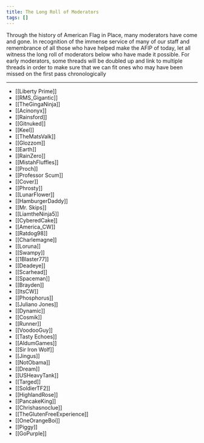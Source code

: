 ```yaml
---
title: The Long Roll of Moderators
tags: []
---
```

Through the history of American Flag in Place, many moderators have come and gone. In recognition of the immense service of many of our staff and remembrance of all those who have helped make the AFIP of today, let all witness the long roll of moderators below who have made it possible. For early moderators, some threads will be doubled up and link to multiple threads in order to make sure that we can fit ones who may have been missed on the first pass chronologically

---

- [[Liberty Prime]]
- [[RMS_Gigantic]]
- [[TheGingaNinja]]
- [[Acinonyx]]
- [[Rainsford]]
- [[Gitnuked]]
- [[Keel]]
- [[TheMatsValk]]
- [[Glozzom]]
- [[Earth]]
- [[RainZero]]
- [[MistahFluffles]]
- [[Proch]]
- [[Professor Scum]]
- [[Cover]]
- [[Phrosty]]
- [[LunarFlower]]
- [[HamburgerDaddy]]
- [[Mr. Skips]]
- [[LiamtheNinja5]]
- [[CyberedCake]]
- [[America_CW]]
- [[Ratdog98]]
- [[Charlemagne]]
- [[Loruna]]
- [[Swampy]]
- [[1Blaster77]]
- [[Deadeye]]
- [[Scarhead]]
- [[Spaceman]]
- [[Brayden]]
- [[ItsCW]]
- [[Phosphorus]]
- [[Juliano Jones]]
- [[Dynamic]]
- [[Cosmik]]
- [[Runner]]
- [[VoodooGuy]]
- [[Tasty Echoes]]
- [[AldumGames]]
- [[Sir Iron Wolf]]
- [[Jingus]]
- [[NotObama]]
- [[Dream]]
- [[USHeavyTank]]
- [[Targed]]
- [[SoldierTF2]]
- [[HighlandRose]]
- [[PancakeKing]]
- [[Chrishasnoclue]]
- [[TheGlutenFreeExperience]]
- [[OneOrangeBoi]]
- [[Piggy]]
- [[GoPurple]]




